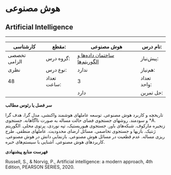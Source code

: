 # هوش مصنوعی
## Artificial Intelligence
_______________________________________________________________________________
| کارشناسی     | مقطع:       | هوش مصنوعی                                                                      | نام درس:    |
| ------------ | ----------- | ------------------------------------------------------------------------------- | ----------- |
| تخصصی الزامی | گروه درس:   | [ساختمان داده‌ها و الگوریتم‌ها](../mandatory/Data-Structures-and-Algorithms.md) | پیش‌نیاز:   |
| نظری         | نوع درس:    | ندارد                                                                           | هم‌نیاز:    |
| 48           | تعداد ساعت: | 3                                                                               | تعداد واحد: |
|              |             |  دارد                                                                           | حل تمرین:   |

**سر فصل یا رئوس مطالب**

تاریخچه و کاربرد هوش مصنوعی. توسعه عاملهای هوشمند واکنشی، مدل گرا، هدف گرا و سودمند. روشهای جستجوی فضای حالت مساله به صورت ناآگاهانه. جستجوی \*A. زنجیره مارکوف. شبکه‌های باور. جستجوی هیوریستیک، تپه نوردی، پرتوی محلی. الگوریتم ژنتیک. بازیها و جستجوی تخاصمی. مسائل ارضای محدودیت. عاملهای منطقی. طرح ریزی مساله. عدم قطعیت در مسائل هوش مصنوعی. بازنمایی دانش در هوش مصنوعی. کاربردهای هوش مصنوعی. آشنایی با سیستم‌های خبره.

**فهرست منابع پیشنهادی**

Russell, S., & Norvig, P., Artificial intelligence: a modern approach, 4th Edition, PEARSON SERIES, 2020.
